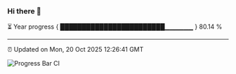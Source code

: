 ### Hi there 👋

⏳ Year progress { ████████████████████████▁▁▁▁▁▁ } 80.14 %

---

⏰ Updated on Mon, 20 Oct 2025 12:26:41 GMT

![Progress Bar CI](https://github.com/code-lakshay/GitHub-Actions-Demo/workflows/Progress%20Bar%20CI/badge.svg)
